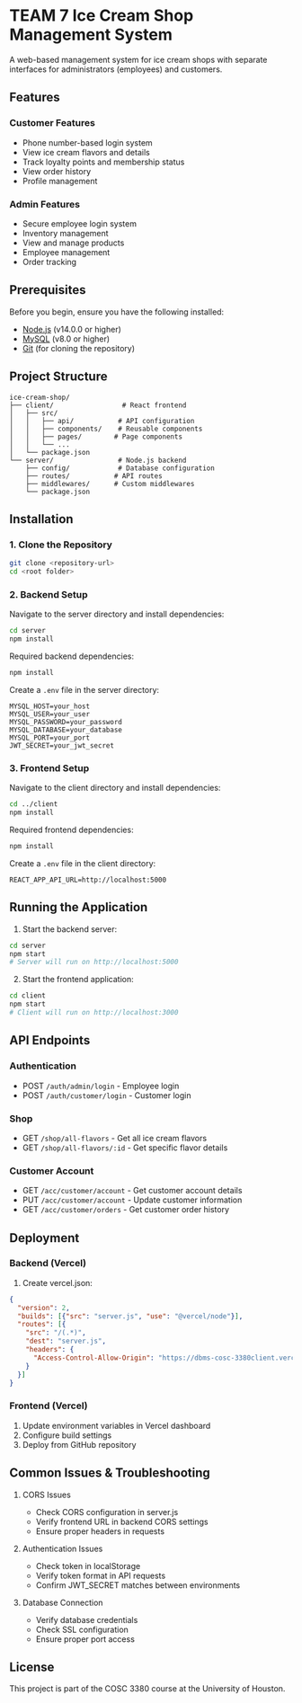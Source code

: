 # TEAM 7 Ice Cream Shop Management System

A web-based management system for ice cream shops with separate interfaces for administrators (employees) and customers.

## Features

### Customer Features
- Phone number-based login system
- View ice cream flavors and details
- Track loyalty points and membership status
- View order history
- Profile management

### Admin Features
- Secure employee login system
- Inventory management
- View and manage products
- Employee management
- Order tracking

## Prerequisites

Before you begin, ensure you have the following installed:
- [Node.js](https://nodejs.org/) (v14.0.0 or higher)
- [MySQL](https://www.mysql.com/) (v8.0 or higher)
- [Git](https://git-scm.com/) (for cloning the repository)

## Project Structure
```
ice-cream-shop/
├── client/                 # React frontend
│   ├── src/
│   │   ├── api/           # API configuration
│   │   ├── components/    # Reusable components
│   │   ├── pages/        # Page components
│   │   └── ...
│   └── package.json
└── server/                # Node.js backend
    ├── config/            # Database configuration
    ├── routes/           # API routes
    ├── middlewares/      # Custom middlewares
    └── package.json
```


## Installation

### 1. Clone the Repository
```bash
git clone <repository-url>
cd <root folder>
```

### 2. Backend Setup

Navigate to the server directory and install dependencies:
```bash
cd server
npm install
```

Required backend dependencies:
```bash
npm install 
```

Create a `.env` file in the server directory:
```env
MYSQL_HOST=your_host
MYSQL_USER=your_user
MYSQL_PASSWORD=your_password
MYSQL_DATABASE=your_database
MYSQL_PORT=your_port
JWT_SECRET=your_jwt_secret
```

### 3. Frontend Setup

Navigate to the client directory and install dependencies:
```bash
cd ../client
npm install
```

Required frontend dependencies:
```bash
npm install 
```
Create a `.env` file in the client directory:
```env
REACT_APP_API_URL=http://localhost:5000
```

## Running the Application

1. Start the backend server:
```bash
cd server
npm start
# Server will run on http://localhost:5000
```

2. Start the frontend application:
```bash
cd client
npm start
# Client will run on http://localhost:3000
```

## API Endpoints

### Authentication
- POST `/auth/admin/login` - Employee login
- POST `/auth/customer/login` - Customer login

### Shop
- GET `/shop/all-flavors` - Get all ice cream flavors
- GET `/shop/all-flavors/:id` - Get specific flavor details

### Customer Account
- GET `/acc/customer/account` - Get customer account details
- PUT `/acc/customer/account` - Update customer information
- GET `/acc/customer/orders` - Get customer order history

## Deployment

### Backend (Vercel)
1. Create vercel.json:
```json
{
  "version": 2,
  "builds": [{"src": "server.js", "use": "@vercel/node"}],
  "routes": [{
    "src": "/(.*)",
    "dest": "server.js",
    "headers": {
      "Access-Control-Allow-Origin": "https://dbms-cosc-3380client.vercel.app/"
    }
  }]
}
```

### Frontend (Vercel)
1. Update environment variables in Vercel dashboard
2. Configure build settings
3. Deploy from GitHub repository

## Common Issues & Troubleshooting

1. CORS Issues
   - Check CORS configuration in server.js
   - Verify frontend URL in backend CORS settings
   - Ensure proper headers in requests

2. Authentication Issues
   - Check token in localStorage
   - Verify token format in API requests
   - Confirm JWT_SECRET matches between environments

3. Database Connection
   - Verify database credentials
   - Check SSL configuration
   - Ensure proper port access

## License

This project is part of the COSC 3380 course at the University of Houston.